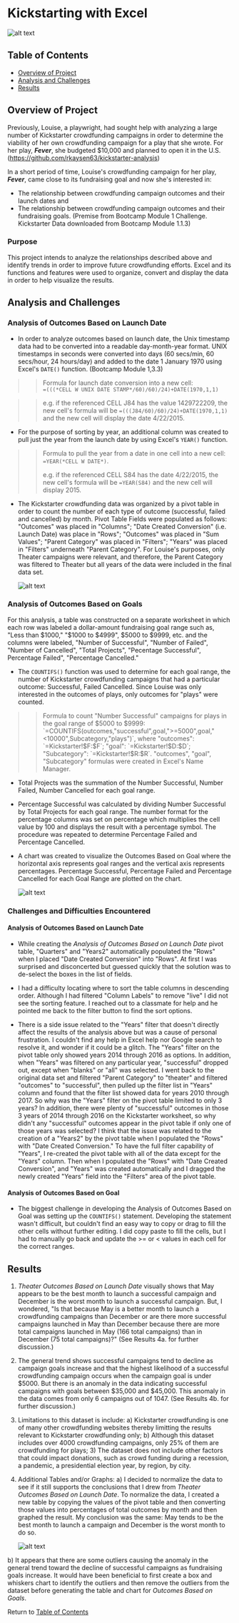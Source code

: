 # Kickstarting with Excel

![alt text](Resources/Kickstarter_Challenge.png)

## Table of Contents
* [Overview of Project](https://github.com/rkaysen63/Kickstarter-Challenge/blob/main/README.md#overview-of-project)
* [Analysis and Challenges](https://github.com/rkaysen63/Kickstarter-Challenge/blob/main/README.md#analysis-and-challenges)
* [Results](https://github.com/rkaysen63/Kickstarter-Challenge/blob/main/README.md#results)

## Overview of Project

Previously, Louise, a playwright, had sought help with analyzing a large number of Kickstarter crowdfunding campaigns in order to determine the viability of her own crowdfunding campaign for a play that she wrote.  For her play, ***Fever***, she budgeted $10,000 and planned to open it in the U.S.  (https://github.com/rkaysen63/kickstarter-analysis)

In a short period of time, Louise's crowdfunding campaign for her play, ***Fever***, came close to its fundraising  goal and now she's interested in: 
* The relationship between crowdfunding campaign outcomes and their launch dates and 
* The relationship between crowdfunding campaign outcomes and their fundraising goals. (Premise from Bootcamp Module 1 Challenge.  Kickstarter Data downloaded from Bootcamp Module 1.1.3)

### Purpose

This project intends to analyze the relationships described above and identify trends in order to improve future crowdfunding efforts.  Excel and its functions and features were used to organize, convert and display the data in order to help visualize the results.  


## Analysis and Challenges

### Analysis of Outcomes Based on Launch Date

* In order to analyze outcomes based on launch date, the Unix timestamp data had to be converted into a readable day-month-year format.  UNIX timestamps in seconds were converted into days (60 secs/min, 60 secs/hour, 24 hours/day) and added to the date 1 January 1970 using Excel's `DATE()` function.  (Bootcamp Module 1,3.3)

> >Formula for launch date conversion into a new cell:  
> >`=(((*CELL W UNIX DATE STAMP*/60)/60)/24)+DATE(1970,1,1)`

> >e.g. if the referenced CELL J84 has the value 1429722209, the new cell's formula will be `=(((J84/60)/60)/24)+DATE(1970,1,1)` and the new cell will display the date 4/22/2015.

* For the purpose of sorting by year, an additional column was created to pull just the year from the launch date by using Excel's `YEAR()` function.

> >Formula to pull the year from a date in one cell into a new cell:
> >`=YEAR(*CELL W DATE*)`.  
> >
> >e.g. if the referenced CELL S84 has the date 4/22/2015, the new cell's formula will be `=YEAR(S84)` and the new cell will display 2015.

* The Kickstarter crowdfunding data was organized by a pivot table in order to count the number of each type of outcome (successful, failed and cancelled) by month.  Pivot Table Fields were populated as follows:  "Outcomes" was placed in "Columns"; "Date Created Conversion" (i.e. Launch Date) was place in "Rows"; "Outcomes" was placed in "Sum Values"; "Parent Category" was placed in "Filters"; "Years" was placed in "Filters" underneath "Parent Category".  For Louise's purposes, only Theater campaigns were relevant, and therefore, the Parent Category was filtered to Theater but all years of the data were included in the final data set.

    ![alt text](Resources/Theater_Outcomes_vs_Launch.png)

### Analysis of Outcomes Based on Goals

For this analysis, a table was constructed on a separate worksheet in which each row was labeled a dollar-amount fundraising goal range such as, "Less than $1000," "$1000 to $4999", $5000 to $9999, etc. and the columns were labeled, "Number of Successful", "Number of Failed", "Number of Cancelled", "Total Projects", "Pecentage Successful", Percentage Failed", "Percentage Cancelled." 

* The `COUNTIFS()` function was used to determine for each goal range, the number of Kickstarter crowdfunding campaigns that had a particular outcome:  Successful, Failed Cancelled.  Since Louise was only interested in the outcomes of plays, only outcomes for "plays" were counted.

> >Formula to count "Number Successful" campaigns for plays in the goal range of $5000 to $9999: `=COUNTIFS(outcomes,"successful",goal,">=5000",goal,"<10000",Subcategory,"plays")`, where "outcomes": `=Kickstarter!$F:$F`; "goal": `=Kickstarter!$D:$D`; "Subcategory": `=Kickstarter!$R:$R`.  "outcomes", "goal", "Subcategory" formulas were created in Excel's Name Manager.

* Total Projects was the summation of the Number Successful, Number Failed, Number Cancelled for each goal range.

* Percentage Successful was calculated by dividing Number Successful by Total Projects for each goal range.  The number format for the percentage columns was set on percentage which multiplies the cell value by 100 and displays the result with a percentage symbol.  The procedure was repeated to determine Percentage Failed and Percentage Cancelled. 

* A chart was created to visualize the Outcomes Based on Goal where the horizontal axis represents goal ranges and the vertical axis represents percentages.  Percentage Successful, Percentage Failed and Percentage Cancelled for each Goal Range are plotted on the chart.   

    ![alt text](Resources/Outcomes_vs_Goals.png)


### Challenges and Difficulties Encountered

#### Analysis of Outcomes Based on Launch Date

* While creating the *Analysis of Outcomes Based on Launch Date* pivot table, "Quarters" and "Years2" automatically populated the "Rows" when I placed "Date Created Conversion" into "Rows".  At first I was surprised and disconcerted but guessed quickly that the solution was to de-select the boxes in the list of fields.  

* I had a difficulty locating where to sort the table columns in descending order.  Although I had filtered "Column Labels" to remove "live" I did not see the sorting feature.  I reached out to a classmate for help and he pointed me back to the filter button to find the sort options.

* There is a side issue related to the "Years" filter that doesn't directly affect the results of the analysis above but was a cause of personal frustration.  I couldn't find any help in Excel help nor Google search to resolve it, and wonder if it could be a glitch.  The "Years" filter on the pivot table only showed years 2014 through 2016 as options.  In addition, when "Years" was filtered on any particular year, "successful" dropped out, except when "blanks" or "all" was selected.  I went back to the original data set and filtered "Parent Category" to "theater" and filtered "outcomes" to "successful", then pulled up the filter list in "Years" column and found that the filter list showed data for years 2010 through 2017.  So why was the "Years" filter on the pivot table limited to only 3 years?  In addition, there were plenty of "successful" outcomes in those 3 years of 2014 through 2016 on the Kickstarter worksheet, so why didn't any "successful" outcomes appear in the pivot table if only one of those years was selected?  I think that the issue was related to the creation of a "Years2" by the pivot table when I populated the "Rows" with "Date Created Conversion."  To have the full filter capability of "Years", I re-created the pivot table with all of the data except for the "Years" column.  Then when I populated the "Rows" with "Date Created Conversion", and "Years" was created automatically and I dragged the newly created "Years" field into the "Filters" area of the pivot table.  

#### Analysis of Outcomes Based on Goal
* The biggest challenge in developing the Analysis of Outcomes Based on Goal was setting up the `COUNTIFS()` statement.  Developing the statement wasn't difficult, but couldn't find an easy way to copy or drag to fill the other cells without further editing.  I did copy paste to fill the cells, but I had to manually go back and update the >= or < values in each cell for the correct ranges.  

## Results

1. *Theater Outcomes Based on Launch Date* visually shows that May appears to be the best month to launch a successful campaign and December is the worst month to launch a successful campaign.   But, I wondered, "Is that because May is a better month to launch a crowdfunding campaigns than December or are there more successful campaigns launched in May than December because there are more total campaigns launched in May (166 total campaigns) than in December (75 total campaigns)?" (See Results 4a. for further discussion.) 

2. The general trend shows successful campaigns tend to decline as campaign goals increase and that the highest likelihood of a successful crowdfunding campaign occurs when the campaign goal is under $5000.  But there is an anomaly in the data indicating successful campaigns with goals between $35,000 and $45,000.  This anomaly in the data comes from only 6 campaigns out of 1047. (See Results 4b. for further discussion.)

3. Limitations to this dataset is include: a) Kickstarter crowdfunding is one of many other crowdfunding websites thereby limitting the results relevant to Kickstarter crowdfunding only; b) Although this dataset includes over 4000 crowdfunding campaigns, only 25% of them are crowdfunding for plays; 3) The dataset does not include other factors that could impact donations, such as crowd funding during a recession, a pandemic, a presidential election year, by region, by city. 

4. Additional Tables and/or Graphs:  a) I decided to normalize the data to see if it still supports the conclusions that I drew from *Theater Outcomes Based on Launch Date*.  To normalize the data, I created a new table by copying the values of the pivot table and then converting those values into percentages of total outcomes by month and then graphed the result. My conclusion was the same:  May tends to be the best month to launch a campaign and December is the worst month to do so.  

    ![alt text](Resources/Theater_Percent_Outcomes_vs_Launch.png)

 b) It appears that there are some outliers causing the anomaly in the general trend toward the decline of successful campaigns as fundraising goals increase.  It would have been beneficial to first create a box and whiskers chart to identify the outliers and then remove the outliers from the dataset before generating the table and chart for *Outcomes Based on Goals*.

Return to [Table of Contents](https://github.com/rkaysen63/Kickstarter-Challenge/blob/main/README.md#table-of-contents)
